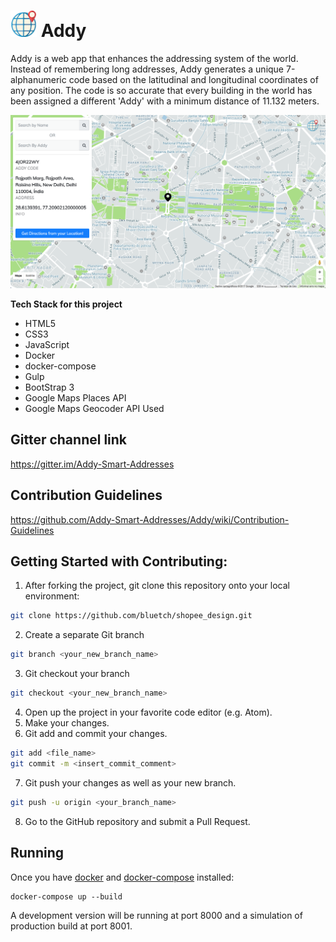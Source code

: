 # <img src="https://github.com/Addy-Smart-Addresses/Addy/blob/master/img/logo.png" alt="Addy" height="42" width="42"></img>   Addy
Addy is a web app that enhances the addressing system of the world. Instead of remembering long addresses, Addy generates a unique 7-alphanumeric code based on the latitudinal and longitudinal coordinates of any position. The code is so accurate that every building in the world has been assigned a different 'Addy' with a minimum distance of 11.132 meters.

![Landing Page](readme_assets/home.png)


**Tech Stack for this project**
- HTML5
- CSS3
- JavaScript
- Docker
- docker-compose
- Gulp
- BootStrap 3
- Google Maps Places API
- Google Maps Geocoder API Used

## Gitter channel link
https://gitter.im/Addy-Smart-Addresses

## Contribution Guidelines
https://github.com/Addy-Smart-Addresses/Addy/wiki/Contribution-Guidelines

## Getting Started with Contributing:
1. After forking the project, git clone this repository onto your local environment:
```bash
git clone https://github.com/bluetch/shopee_design.git
```
2. Create a separate Git branch
```bash
git branch <your_new_branch_name>
```
3. Git checkout your branch
```bash
git checkout <your_new_branch_name>
```
4. Open up the project in your favorite code editor (e.g. Atom).
5. Make your changes.
6. Git add and commit your changes.
```bash
git add <file_name>
git commit -m <insert_commit_comment>
```
7. Git push your changes as well as your new branch.
```bash
git push -u origin <your_branch_name>
```
8. Go to the GitHub repository and submit a Pull Request.

## Running

Once you have [docker](https://docs.docker.com/engine/installation/) and [docker-compose](https://docs.docker.com/compose/install/) installed:

    docker-compose up --build
    
A development version will be running at port 8000 and a simulation of production build at port 8001.
